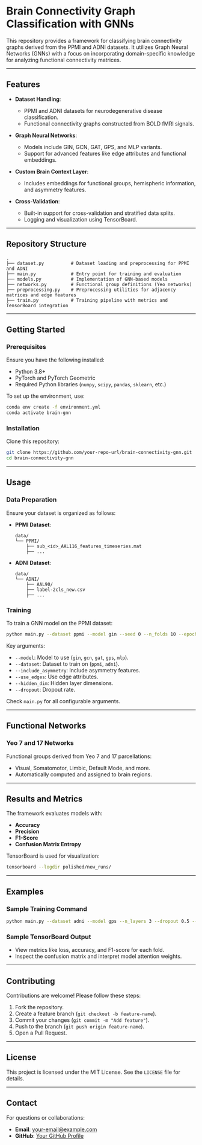 # Brain Connectivity Graph Classification with GNNs

This repository provides a framework for classifying brain connectivity graphs derived from the PPMI and ADNI datasets. It utilizes Graph Neural Networks (GNNs) with a focus on incorporating domain-specific knowledge for analyzing functional connectivity matrices.

---

## Features

- **Dataset Handling**:
  - PPMI and ADNI datasets for neurodegenerative disease classification.
  - Functional connectivity graphs constructed from BOLD fMRI signals.
- **Graph Neural Networks**:

  - Models include GIN, GCN, GAT, GPS, and MLP variants.
  - Support for advanced features like edge attributes and functional embeddings.

- **Custom Brain Context Layer**:

  - Includes embeddings for functional groups, hemispheric information, and asymmetry features.

- **Cross-Validation**:
  - Built-in support for cross-validation and stratified data splits.
  - Logging and visualization using TensorBoard.

---

## Repository Structure

```
.
├── dataset.py          # Dataset loading and preprocessing for PPMI and ADNI
├── main.py             # Entry point for training and evaluation
├── models.py           # Implementation of GNN-based models
├── networks.py         # Functional group definitions (Yeo networks)
├── preprocessing.py    # Preprocessing utilities for adjacency matrices and edge features
├── train.py            # Training pipeline with metrics and TensorBoard integration
```

---

## Getting Started

### Prerequisites

Ensure you have the following installed:

- Python 3.8+
- PyTorch and PyTorch Geometric
- Required Python libraries (`numpy`, `scipy`, `pandas`, `sklearn`, etc.)

To set up the environment, use:

```bash
conda env create -f environment.yml
conda activate brain-gnn
```

### Installation

Clone this repository:

```bash
git clone https://github.com/your-repo-url/brain-connectivity-gnn.git
cd brain-connectivity-gnn
```

---

## Usage

### Data Preparation

Ensure your dataset is organized as follows:

- **PPMI Dataset**:
  ```
  data/
  └── PPMI/
      ├── sub_<id>_AAL116_features_timeseries.mat
      ├── ...
  ```
- **ADNI Dataset**:
  ```
  data/
  └── ADNI/
      ├── AAL90/
      ├── label-2cls_new.csv
      ├── ...
  ```

### Training

To train a GNN model on the PPMI dataset:

```bash
python main.py --dataset ppmi --model gin --seed 0 --n_folds 10 --epochs 300 --batch_size 64 --learning_rate 0.0001
```

Key arguments:

- `--model`: Model to use (`gin`, `gcn`, `gat`, `gps`, `mlp`).
- `--dataset`: Dataset to train on (`ppmi`, `adni`).
- `--include_asymmetry`: Include asymmetry features.
- `--use_edges`: Use edge attributes.
- `--hidden_dim`: Hidden layer dimensions.
- `--dropout`: Dropout rate.

Check `main.py` for all configurable arguments.

---

## Functional Networks

### Yeo 7 and 17 Networks

Functional groups derived from Yeo 7 and 17 parcellations:

- Visual, Somatomotor, Limbic, Default Mode, and more.
- Automatically computed and assigned to brain regions.

---

## Results and Metrics

The framework evaluates models with:

- **Accuracy**
- **Precision**
- **F1-Score**
- **Confusion Matrix Entropy**

TensorBoard is used for visualization:

```bash
tensorboard --logdir polished/new_runs/
```

---

## Examples

### Sample Training Command

```bash
python main.py --dataset adni --model gps --n_layers 3 --dropout 0.5 --heads 4 --epochs 200
```

### Sample TensorBoard Output

- View metrics like loss, accuracy, and F1-score for each fold.
- Inspect the confusion matrix and interpret model attention weights.

---

## Contributing

Contributions are welcome! Please follow these steps:

1. Fork the repository.
2. Create a feature branch (`git checkout -b feature-name`).
3. Commit your changes (`git commit -m "Add feature"`).
4. Push to the branch (`git push origin feature-name`).
5. Open a Pull Request.

---

## License

This project is licensed under the MIT License. See the `LICENSE` file for details.

---

## Contact

For questions or collaborations:

- **Email**: your-email@example.com
- **GitHub**: [Your GitHub Profile](https://github.com/your-profile)

